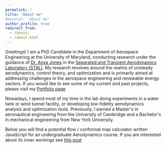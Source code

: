 ```yaml
---
permalink: /
title: "About me"
#excerpt: "About me"
author_profile: true
redirect_from: 
  - /about/
  - /about.html
---
```


Greetings! I am a PhD Candidate in the Department of Aerospace Engineering at the University of Maryland, conducting research under the guidance of [Dr. Anya Jones](https://aero.umd.edu/clark/faculty/40/Anya-R-Jones) in the [Separated and Transient Aerodynamics Laboratory (STAL)](http://stal.umd.edu/). My research revolves around the realms of unsteady aerodynamics, control theory, and optimization and is primarily aimed at addressing challenges in the aerospace engineering and renewable energy sectors. If you would like to see some of my current and past projects, please visit my [Portfolio page](/gallery)

Nowadays, I spend most of my time in the lab doing experiments in a water tank or wind tunnel facility, or developing low-fidelity aerodynamics analysis and optimization tools. Previously, I earned a Master's in aeronautical engineering from the University of Cambridge and a Bachelor's in mechanical engineering from New York University. 

Below you will find a potential flow / conformal map calculator written JavaScript for an undergraduate Aerodynamics course. If you are interested about its inner workings see [this post](/posts/2023/11/blog-post-1)

<div id="kutta-button-container" style="display: flex; justify-content: center;">
  <div id="observablehq-KuttaButton-a125070b" style="margin-bottom: 10px; margin-left: 20px;"></div>
</div>

<div id="plot-options-container">
  <div id="plot-container">
    <div id="observablehq-viewof-gl-a125070b"></div>
    <div id="observablehq-viewof-options-a125070b"></div>
  </div>
  <div id="options-container"> 
    <div id="observablehq-viewof-flowSelection-a125070b"></div>
    <div id="observablehq-viewof-alpha_deg-a125070b"></div>
    <div id="observablehq-viewof-U-a125070b"></div>
    <div id="observablehq-viewof-Gamma-a125070b"></div>
    <div id="observablehq-viewof-Kappa-a125070b"></div>
    <div id="observablehq-viewof-shift-a125070b"></div>
    <div id="observablehq-viewof-shift_vertical-a125070b"></div>
  </div>
</div>

<style>
  #wrapper {
    height: 1000px;
  }

  #plot-options-container {
    display: flex;
    align-items: flex-start;
    position: static;
    top: 0;
    background-color: white;
    z-index: 1;
  }

  #plot-container {
    flex: 1;
  }

  #options-container {
    flex: 1;
    margin-left: 10px;
  }

  /* Media query for mobile devices */
  @media (max-width: 768px) {
    #plot-options-container {
      flex-direction: column;
    }

    #options-container {
      margin-left: 0;
      margin-top: 10px;
    }

    #plot-container {
      position: sticky;
      top: 0;
      z-index: 2;
      background-color: white;
    }
  }

  #kutta-button-container {
    display: flex;
    justify-content: center;
    margin-bottom: 10px;
    width: 100%;
  }
</style>




<link rel="stylesheet" href="https://cdn.jsdelivr.net/npm/@observablehq/inspector@5/dist/inspector.css">
<script type="module">
import {Runtime, Inspector} from "https://cdn.jsdelivr.net/npm/@observablehq/runtime@5/dist/runtime.js";
import define from "https://api.observablehq.com/d/6a13ba7040fa6e52@2064.js?v=4";
new Runtime().module(define, name => {
  if (name === "viewof gl") return new Inspector(document.querySelector("#observablehq-viewof-gl-a125070b"));
  if (name === "viewof flowSelection") return new Inspector(document.querySelector("#observablehq-viewof-flowSelection-a125070b"));
  if (name === "viewof alpha_deg") return new Inspector(document.querySelector("#observablehq-viewof-alpha_deg-a125070b"));
  if (name === "viewof U") return new Inspector(document.querySelector("#observablehq-viewof-U-a125070b"));
  if (name === "viewof Gamma") return new Inspector(document.querySelector("#observablehq-viewof-Gamma-a125070b"));
  if (name === "viewof Kappa") return new Inspector(document.querySelector("#observablehq-viewof-Kappa-a125070b"));
  if (name === "viewof shift") return new Inspector(document.querySelector("#observablehq-viewof-shift-a125070b"));
  if (name === "viewof shift_vertical") return new Inspector(document.querySelector("#observablehq-viewof-shift_vertical-a125070b"));
  if (name === "viewof options") return new Inspector(document.querySelector("#observablehq-viewof-options-a125070b"));
  if (name === "KuttaButton") return new Inspector(document.querySelector("#observablehq-KuttaButton-a125070b"));
  return ["programInfo","render","executeMultipleFunctions","values","radius","AirfoilButton","x_te","Kutta_circulation","initialGrid","beta","values_uniform","values_vortex","values_doublet","grid","values_uniform_doublet","values_uniform_vortex","values_uniform_vortex_doublet","values_vortex_doublet","AirfoilButtonList","alpha","transform","body"].includes(name);
});
</script>